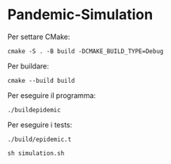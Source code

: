 # Pandemic-Simulation
Per settare CMake:

`cmake -S . -B build -DCMAKE_BUILD_TYPE=Debug`

Per buildare:

`cmake --build build`

Per eseguire il programma:

`./buildepidemic`

Per eseguire i tests:

`./build/epidemic.t`

`sh simulation.sh`
